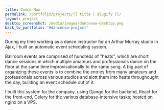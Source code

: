 ```yaml
---
title: Dance Now
permalink: /portfolio/projects/{{ title | slugify }}/
layout: project
desktop_screenshot: /media/images/dancenow-desktop.png
back_to_portfolio: "#dancenow-project"
---
```

During my time working as a dance instructor for an Arthur Murray studio in Ajax, I built an automatic event scheduling system.

Ballroom events are comprised of hundreds of "heats", which are short dance sessions in which multiple amateurs and professionals dance on the floor at the same time improvisationally to the same song. A big part of organizing these events is to combine the entries from many amateurs and professionals across various studios and alott them into heats throughought the day, building an event schedule out of it.

I built this system for the company, using Django for the backend, React for the front-end, Celery for the various database-intensive tasks; hosted on nginx on a VPS.